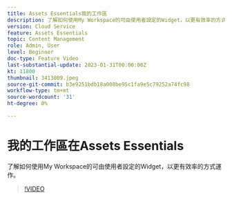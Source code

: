 ```yaml
---
title: Assets Essentials我的工作區
description: 了解如何使用My Workspace的可由使用者設定的Widget，以更有效率的方式運作。
version: Cloud Service
feature: Assets Essentials
topic: Content Management
role: Admin, User
level: Beginner
doc-type: Feature Video
last-substantial-update: 2023-01-31T00:00:00Z
kt: 11800
thumbnail: 3413809.jpeg
source-git-commit: b3e9251bdb18a008be95c1fa9e5c79252a74fc98
workflow-type: tm+mt
source-wordcount: '31'
ht-degree: 0%

---
```



# 我的工作區在Assets Essentials

了解如何使用My Workspace的可由使用者設定的Widget，以更有效率的方式運作。

>[!VIDEO](https://video.tv.adobe.com/v/3413809?quality=12&learn=on)
